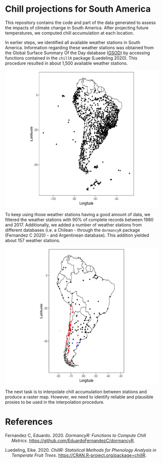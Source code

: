 
# Chill projections for South America

This repository contains the code and part of the data generated to
assess the impacts of climate change in South America. After projecting
future temperatures, we computed chill accumulation at each location.

In earlier steps, we identified all available weather stations in South
America. Information regarding these weather stations was obtained from
the Global Surface Summary Of the Day database
([GSOD](https://data.noaa.gov/dataset/dataset/global-surface-summary-of-the-day-gsod))
by accessing functions contained in the `chillR` package (Luedeling
2020). This procedure resulted in about 1,500 available weather
stations.

<a><img src='figures/SA_1500_stations.png' align="center" height="450" /></a>

To keep using those weather stations having a good amount of data, we
filtered the weather stations with 90% of complete records between 1980
and 2017. Additionally, we added a number of weather stations from
different databases (i.e. a Chilean - through the `dormancyR` package
(Fernandez C 2020) - and Argentinean database). This addition yielded
about 157 weather stations.

<a><img src='figures/WS_90_complete_GSOD_CR_AR.png' align="center" height="450" /></a>

The next task is to interpolate chill accumulation between stations and
produce a raster map. However, we need to identify reliable and
plausible proxies to be used in the interpolation procedure.

# References

<div id="refs" class="references hanging-indent">

<div id="ref-R-dormancyR">

Fernandez C, Eduardo. 2020. *DormancyR: Functions to Compute Chill
Metrics*. <https://github.com/EduardoFernandezC/dormancyR>.

</div>

<div id="ref-R-chillR">

Luedeling, Eike. 2020. *ChillR: Statistical Methods for Phenology
Analysis in Temperate Fruit Trees*.
<https://CRAN.R-project.org/package=chillR>.

</div>

</div>
